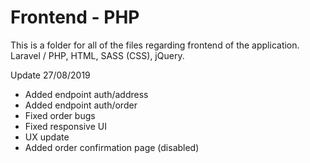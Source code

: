 # Frontend - PHP
This is a folder for all of the files regarding frontend of the application.
Laravel / PHP, HTML, SASS (CSS), jQuery.

Update 27/08/2019

- Added endpoint auth/address
- Added endpoint auth/order
- Fixed order bugs
- Fixed responsive UI
- UX update
- Added order confirmation page (disabled)


